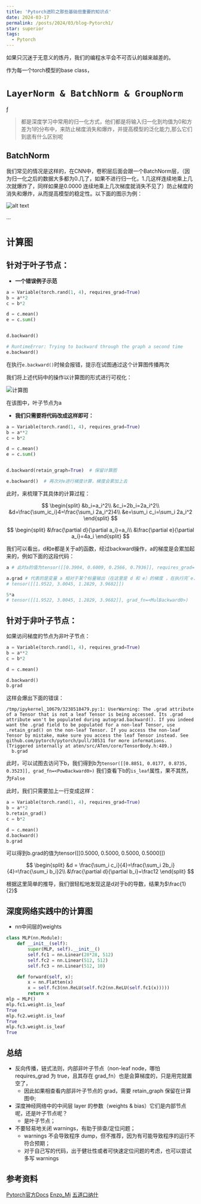 ```yaml
---
title: 'Pytorch进阶之那些基础但重要的知识点'
date: 2024-03-17
permalink: /posts/2024/03/blog-Pytorch1/
star: superior
tags:
  - Pytorch
---
```


如果只沉迷于无意义的炼丹，我们的编程水平会不可否认的越来越差的。

作为每一个torch模型的base class，

# `LayerNorm & BatchNorm & GroupNorm`
ƒ
> 都是深度学习中常用的归一化方式，他们都是将输入归一化到均值为0和方差为1的分布中，来防止梯度消失和爆炸，并提高模型的泛化能力,那么它们到底有什么区别呢

## BatchNorm

我们常见的情况是这样的，在CNN中，卷积层后面会跟一个BatchNorm层，（因为归一化之后的数据大多都为0.几了，如果不进行归一化，1.几这样连续地乘上几次就爆炸了，同样如果是0.0000 连续地乘上几次梯度就消失不见了）防止梯度的消失和爆炸，从而提高模型的稳定性。以下面的图示为例：

![alt text](/images/blog/BlogTorch/image-8.png)

...


# `计算图`

## 针对于叶子节点：

* **一个错误例子示范**

```python
a = Variable(torch.rand(1, 4), requires_grad=True)
b = a**2
c = b*2

d = c.mean()
e = c.sum()


d.backward()

# RuntimeError: Trying to backward through the graph a second time
e.backward()
```

在执行`e.backward()`时候会报错，提示在试图通过这个计算图传播两次

我们将上述代码中的操作以计算图的形式进行可视化：

![计算图](/images/blog/BlogTorch/image-6.png)

在该图中，叶子节点为a

* **我们只需要将代码改成这样即可：**

```python
a = Variable(torch.rand(1, 4), requires_grad=True)
b = a**2
c = b*2

d = c.mean()
e = c.sum()


d.backward(retain_graph=True)  # 保留计算图

e.backward()  # 再次对e进行梯度计算，梯度会累加上去
```

此时，来梳理下其具体的计算过程：

$$
\begin{split}
&b_i=a_i^2\\
&c_i=2b_i=2a_i^2\\
&d=\frac{\sum_ic_i}4=\frac{\sum_i 2a_i^2}4\\
&e=\sum_i c_i=\sum_i 2a_i^2
\end{split}
$$

$$
\begin{split}
&\frac{\partial d}{\partial a_i}=a_i\\
&\frac{\partial e}{\partial a_i}=4a_i
\end{split}
$$

我们可以看出，d和e都是关于a的函数，经过backward操作，a的梯度是会累加起来的，例如下面的这段代码：

```python
a # 此时a的值为tensor([[0.3904, 0.6009, 0.2566, 0.7936]], requires_grad=True)

a.grad # 代表的是变量 a 相对于某个标量输出（在这里是 d 和 e）的梯度 ，在执行完`e.backward()`操作之后，输出的是e的梯度
# tensor([[1.9522, 3.0045, 1.2829, 3.9682]])

5*a
# tensor([[1.9522, 3.0045, 1.2829, 3.9682]], grad_fn=<MulBackward0>)

```

## 针对于非叶子节点：

如果访问梯度的节点为非叶子节点：

```python
a = Variable(torch.rand(1, 4), requires_grad=True)
b = a**2
c = b*2

d = c.mean()

d.backward()
b.grad

```

这样会爆出下面的错误：

```shell
/tmp/ipykernel_10679/3238518479.py:1: UserWarning: The .grad attribute of a Tensor that is not a leaf Tensor is being accessed. Its .grad attribute won't be populated during autograd.backward(). If you indeed want the .grad field to be populated for a non-leaf Tensor, use .retain_grad() on the non-leaf Tensor. If you access the non-leaf Tensor by mistake, make sure you access the leaf Tensor instead. See github.com/pytorch/pytorch/pull/30531 for more informations. (Triggered internally at aten/src/ATen/core/TensorBody.h:489.)
  b.grad
```

此时，可以试图去访问下b，我们得到b为`tensor([[0.8851, 0.0177, 0.8735, 0.3523]], grad_fn=<PowBackward0>)`
我们查看下b的`is_leaf`属性，果不其然，为`False`

此时，我们只需要加上一行变成这样：

```python
a = Variable(torch.rand(1, 4), requires_grad=True)
b = a**2
b.retain_grad()
c = b*2

d = c.mean()
d.backward()
b.grad
```

可以得到b.grad的值为tensor([[0.5000, 0.5000, 0.5000, 0.5000]])

$$
\begin{split}
&d = \frac{\sum_i c_i}{4}=\frac{\sum_i 2b_i}{4}=\frac{\sum_i b_i}2\\
&\frac{\partial d}{\partial b_i}=\frac12
\end{split}
$$

根据这里简单的推导，我们很轻松地发现这是d对于b的导数，结果为$\frac{1}{2}$

## 深度网络实践中的计算图

* nn中间层的weights

```python
class MLP(nn.Module):
    def __init__(self):
        super(MLP, self).__init__()
        self.fc1 = nn.Linear(28*28, 512)
        self.fc2 = nn.Linear(512, 512)
        self.fc3 = nn.Linear(512, 10)

    def forward(self, x):
        x = nn.Flatten(x)
        x = self.fc3(nn.ReLU(self.fc2(nn.ReLU(self.fc1(x)))))
        return x
mlp = MLP()
mlp.fc1.weight.is_leaf
True
mlp.fc2.weight.is_leaf
True
mlp.fc3.weight.is_leaf
True
```
## 总结

- 反向传播，链式法则，内部非叶子节点（non-leaf node，哪怕 requires_grad 为 true，且其存在 grad_fn）也是会算梯度的，只是用完就置空了，
    - 因此如果相查看内部非叶子节点的 grad，需要 retain_graph 保留在计算图中;
- 深度神经网络中的中间层 layer 的参数（weights & bias）它们是内部节点呢，还是叶子节点呢？
    - 是叶子节点；
- 不要轻易地关闭 warnings，有助于排查/定位问题；
    - warnings 不会导致程序 dump，但不推荐，因为有可能导致程序的运行不符合预期；
    - 对于自己写的代码，出于健壮性或者可快速定位问题的考虑，也可以尝试多写 warnings


## 参考资料
[Pytorch官方Docs](https://pytorch.org/docs/stable/generated/torch.nn.Module.html)
[Enzo_Mi](https://www.bilibili.com/video/BV1UG411f7DL/?spm_id_from=333.337.search-card.all.click&vd_source=32f9de072b771f1cd307ca15ecf84087)
[五道口纳什](https://www.bilibili.com/video/BV1DH4y1N7it/?spm_id_from=333.1007.top_right_bar_window_history.content.click&vd_source=32f9de072b771f1cd307ca15ecf84087)

























